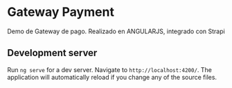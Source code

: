 # Gateway Payment

Demo de Gateway de pago. Realizado en ANGULARJS, integrado con Strapi

## Development server

Run `ng serve` for a dev server. Navigate to `http://localhost:4200/`. The application will automatically reload if you change any of the source files.
